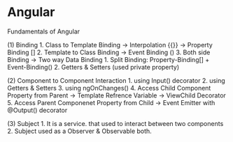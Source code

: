 # Angular
Fundamentals of Angular

(1) Binding
    1. Class to Template Binding
        -> Interpolation {{}}
        -> Property Binding []
    2. Template to Class Binding
        -> Event Binding ()
    3. Both side Binding
        -> Two way Data Binding
            1. Split Binding: Property-Binding[] + Event-Binding()
            2. Getters & Setters (used private property)

(2) Component to Component Interaction
    1. using Input() decorator
    2. using Getters & Setters
    3. using ngOnChanges()
    4. Access Child Component Property from Parent
        -> Template Refrence Variable
        -> ViewChild Decorator
    5. Access Parent Componenet Property from Child
        -> Event Emitter with @Output() decorator

(3) Subject
    1. It is a service. that used to interact between two components
    2. Subject used as a Observer & Observable both.